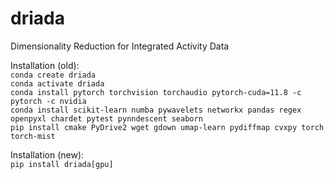 # driada
Dimensionality Reduction for Integrated Activity Data


Installation (old): <br>
`conda create driada` <br>
`conda activate driada` <br>
`conda install pytorch torchvision torchaudio pytorch-cuda=11.8 -c pytorch -c nvidia` <br>
`conda install scikit-learn numba pywavelets networkx pandas regex openpyxl chardet pytest pynndescent seaborn` <br>
`pip install cmake PyDrive2 wget gdown umap-learn pydiffmap cvxpy torch torch-mist`

Installation (new): <br>
`pip install driada[gpu]`